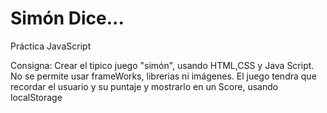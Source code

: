# Simón Dice...

Práctica JavaScript

Consigna: 
  Crear el tipico juego "simón", usando HTML,CSS y Java Script. No se permite usar frameWorks, librerias ni imágenes.
 El juego tendra que recordar el usuario y su puntaje y mostrarlo en un Score, usando localStorage

